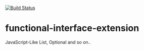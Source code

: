 [![Build Status](https://travis-ci.org/lambig/functional-interface-extension.svg?branch=main)](https://travis-ci.org/lambig/functional-interface-extension)
# functional-interface-extension
JavaScript-Like List, Optional and so on..
